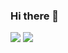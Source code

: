 ### Hi there 👋
<a href="https://www.instagram.com/moon_________00/" target="_blank"><img src="https://img.shields.io/badge/Instagram-E4405F?style=for-the-badge&logo=instagram&logoColor=FFFFFF"/></a>
<a href="https://mail.google.com" target="_blank"><img src="https://img.shields.io/badge/mth217111@gmail.com-EA4335?style=for-the-badge&logo=Gmail&logoColor=FFFFFF"/></a>

<!--
**mth2171/mth2171** is a ✨ _special_ ✨ repository because its `README.md` (this file) appears on your GitHub profile.

Here are some ideas to get you started:

- 🔭 I’m currently working on ...
- 🌱 I’m currently learning ...
- 👯 I’m looking to collaborate on ...
- 🤔 I’m looking for help with ...
- 💬 Ask me about ...
- 📫 How to reach me: ...
- 😄 Pronouns: ...
- ⚡ Fun fact: ...
-->

